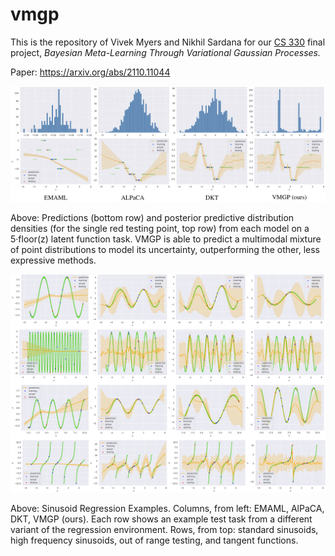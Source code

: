 # vmgp
This is the repository of Vivek Myers and Nikhil Sardana for our [CS 330](https://cs330.stanford.edu/) final project, *Bayesian Meta-Learning Through Variational Gaussian Processes.*

Paper: https://arxiv.org/abs/2110.11044

![summary of results](method-comparison.png)

Above:  Predictions (bottom row) and posterior predictive distribution densities (for the single red testing point, top row)
from each model on a 5·floor(z) latent function task. VMGP is able to predict a multimodal mixture of point distributions to
model its uncertainty, outperforming the other, less expressive methods.


![prediction examples](predictions.png)

Above: Sinusoid Regression Examples. Columns, from left: EMAML, AlPaCA, DKT, VMGP (ours). Each row shows an example test
task from a different variant of the regression environment. Rows, from top: standard sinusoids, high frequency sinusoids, out of range testing, and tangent functions.
